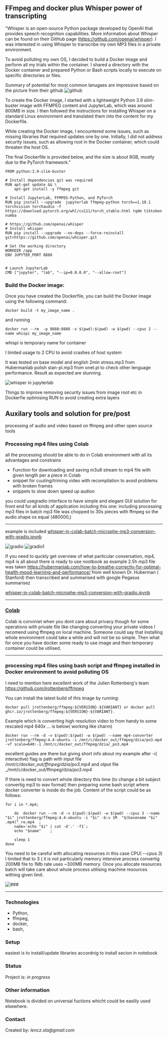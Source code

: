 ## FFmpeg and docker plus Whisper power of transcripting



"Whisper is an open-source Python package developed by OpenAI that provides speech recognition capabilities. More information about Whisper can be found on their GitHub page (https://github.com/openai/whisper). I was interested in using Whisper to transcribe my own MP3 files in a private environment.

To avoid polluting my own OS, I decided to build a Docker image and perform all my trials within the container. I shared a directory with the Docker container and prepared Python or Bash scripts locally to execute on specific directories or files.

Summary of potential for most common lanugaes are  impressive based on the picture from  their github ![github ](https://raw.githubusercontent.com/openai/whisper/main/language-breakdown.svg)

To create the Docker image, I started with a lightweight Python 3.9 slim-buster image with FFMPEG content and JupyterLab, which was around 800MB in size. I then followed the instructions for installing Whisper on a standard Linux environment and translated them into the content for my Dockerfile.

While creating the Docker image, I encountered some issues, such as missing libraries that required updates one by one. Initially, I did not address security issues, such as allowing root in the Docker container, which could  threaten the host OS.

The final Dockerfile is provided below, and the size is about 8GB, mostly due to the PyTorch framework."

```
FROM python:3.9-slim-buster

# Install dependencies git was required
RUN apt-get update && \
    apt-get install -y ffmpeg git

# Install JupyterLab, FFMPEG-Python, and PyTorch
RUN pip install --upgrade  jupyterlab ffmpeg-python torch==1.10.1 torchvision torchaudio -f https://download.pytorch.org/whl/cu111/torch_stable.html tqdm tiktoken numba
 
# https://github.com/openai/whisper
# Install whisper
RUN pip install --upgrade --no-deps --force-reinstall git+https://github.com/openai/whisper.git

# Set the working directory
WORKDIR /app
ENV JUPYTER_PORT 8888


# Launch JupyterLab
CMD ["jupyter", "lab", "--ip=0.0.0.0", "--allow-root"]

```
### Build the Docker image:
Once you have created the Dockerfile, you can build the Docker image using the following command:

```
docker build -t my_image_name .
```
and running 
```
docker run --rm  -p 8888:8888 -v $(pwd):$(pwd) -w $(pwd) --cpus 2 --name whispi my_image_name
```

whispi is temporary name for container 

I limited usage to 2 CPU to avoid crashes of host system

It was tested on base model and  english 2min stress.mp3 from Hubermanlab   polish stan-pl.mp3 from onet.pl
to check other lenguage performance.
Result as expected are stunning.

![whisper in jupyterlab](whisper.png)

Things to improve removing security issues from image root etc  in Dockerfie 
optimising RUN to avoid creating extra layers 

##   Auxilary tools and solution for pre/post
processing of audio and video based on ffmpeg and other open source tools

### Processing mp4 files using Colab
all the processing should be able to do in Colab environment with all its advantages and constrains
* Function for downloading and saving m3u8 stream to mp4 file with given length per a piece in Colab
* snippet for cuuting/triming video with recompilation to avoid problems with broken frames
* snippets to slow down speed up audion 

you could usegradio interface  to have simple and elegant GUI solution for front end for all kinds of application including this one:
including processing mp3 files in batch 
mp3 file was chopped to 30s pieces with ffmpeg so the 
audio.shape os equal  (480000,)




---
example is included [whisper-in-colab-batch-microphe-mp3-conversion-with-gradio.ipynb](whisper-in-colab-batch-microphe-mp3-conversion-with-gradio.ipynb)

![gradio](gradio.JPG)
![gradio1](gradio1.JPG)


If you need to quckly get overview of what particular conversation, mp4, mp4 is all about there is ready to use nootbook
as example 2.5h mp3 file was taken  https://hubermanlab.com/how-to-breathe-correctly-for-optimal-health-mood-learning-and-performance/ from well known Dr. Huberman ( Stanford)
then transcribed and summarised with google Pegasus summarisez 

[whisper-in-colab-batch-microphe-mp3-conversion-with-gradio.ipynb](whisper-in-colab-batch-microphe-mp3-conversion-with-gradio.ipynb)


---
### [Colab](https://github.com/len-sla/ffmpeg/blob/main/Using_ffmpeg_pre_post_process.ipynb)
Colab is conviniet when you dont care about privacy though for some operations with private file like 
changing converting your private videos I recomend using ffmpeg on local machine.
Someone could say that installing whole environment could take  a while and will not be so simple.
Then what for once you have docker some ready to use image and then temporary container could be utilised.

---
### processing mp4 files using bash script and ffmpeg installed in Docker environment to avoid polluting OS
I need to mention here excellent work of  the  Julien Rottenberg's team  
https://github.com/jrottenberg/ffmpeg



You can install the latest build of this image by running:
```
docker pull jrottenberg/ffmpeg:${VERSION}-${VARIANT} or docker pull ghcr.io/jrottenberg/ffmpeg:${VERSION}-${VARIANT}.
```
Example which is converting high resolution video to from handy to some  rescaled  mp4 640x ... is below( working like charm)

```
docker run --rm -d -v $(pwd):$(pwd) -w $(pwd) --name mp4-converter jrottenberg/ffmpeg:4.4-ubuntu -i /mnt/c/docker_out/ffmpeg/dzia/po3.mp4 -vf scale=640:-1 /mnt/c/docker_out/ffmpeg/dzia/_po3.mp4
```
excellent guides are there but giving short info 
about my example after -i( interactive)  flag is path with input file _/mnt/c/docker_out/ffmpeg/dzia/po3.mp4_ and otput file 
_/mnt/c/docker_out/ffmpeg/dzia/_po3.mp4_

If there is need to convert whole directory this time (to change a bit subject convertig mp3 to wav format) then preparing some bash script where  docker converter is inside do the job.
Content of the script could be as follows:


```
for i in *.mp4;

	do	docker run --rm -d -v $(pwd):$(pwd) -w $(pwd) --cpus 3 --name "$i" jrottenberg/ffmpeg:4.4-ubuntu -i "$i" -b:v 1M  "$(basename "$i" .mp4)"_re.mp4  ;
	name=`echo "$i" | cut -d'.' -f1`;
	echo "$name"	;

	sleep 1
done
```


You need to be careful with allocating resources in this case CPU( _--cpus 3_) I limited that to 3  ( it is not particularly memory intensive process convertig 200MB file to 1Mb rate uses ~300MB memory.
Once you allocate resources batch will take care about whole process utilising machine resources withing given limit.

![###  ](docker-with-limits.PNG)

---

### Technologies
* Python, 
* ffmpeg, 
* docker,
* bash,

### Setup
easiest is to install/update libraries accordnig to install secion in notebook


### Status
Project is: _in progress_ 



### Other information
Notebook is divided on universal fuctions whicht  could be easlily used elsewhere.




### Contact
Created by: _lencz.sla@gmail.com_

